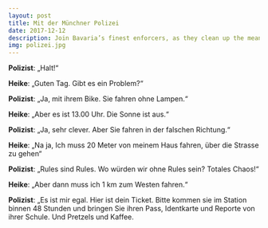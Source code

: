 ```yaml
---
layout: post
title: Mit der Münchner Polizei
date: 2017-12-12
description: Join Bavaria’s finest enforcers, as they clean up the mean streets of Munich
img: polizei.jpg
---
```


**Polizist**: „Halt!“

**Heike**: „Guten Tag. Gibt es ein Problem?“

**Polizist**: „Ja, mit ihrem Bike. Sie fahren ohne Lampen.“

**Heike**: „Aber es ist 13.00 Uhr. Die Sonne ist aus.“

**Polizist**: „Ja, sehr clever. Aber Sie fahren in der falschen Richtung.“

**Heike**: „Na ja,  Ich muss 20 Meter von meinem Haus fahren, über die Strasse zu  gehen“

**Polizist**: „Rules sind Rules. Wo würden wir ohne Rules sein? Totales Chaos!“

**Heike**: „Aber dann muss ich 1 km zum Westen fahren.“

**Polizist**: „Es ist mir egal. Hier ist dein Ticket. Bitte kommen sie im Station binnen 48 Stunden und bringen Sie ihren Pass, Identkarte  und Reporte von ihrer Schule. Und Pretzels und Kaffee.
